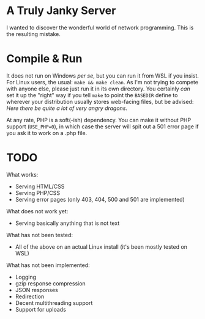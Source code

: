# A Truly Janky Server

I wanted to discover the wonderful world of network programming. This is the resulting mistake.

# Compile & Run

It does not run on Windows *per se*, but you can run it from WSL if you insist. For Linux users, the usual: `make && make clean`. As I'm not trying to compete with anyone else, please just run it in its own directory. You certainly *can* set it up the "right" way if you tell `make` to point the `BASEDIR` define to wherever your distribution usually stores web-facing files, but be advised: *Here there be quite a lot of very angry dragons*.

At any rate, PHP is a soft(-ish) dependency. You can make it without PHP support (`USE_PHP=0`), in which case the server will spit out a 501 error page if you ask it to work on a .php file.

# TODO

What works:

- Serving HTML/CSS
- Serving PHP/CSS
- Serving error pages (only 403, 404, 500 and 501 are implemented)

What does not work yet:

- Serving basically anything that is not text

What has not been tested:

- All of the above on an actual Linux install (it's been mostly tested on WSL)

What has not been implemented:

- Logging
- gzip response compression
- JSON responses
- Redirection
- Decent multithreading support
- Support for uploads
